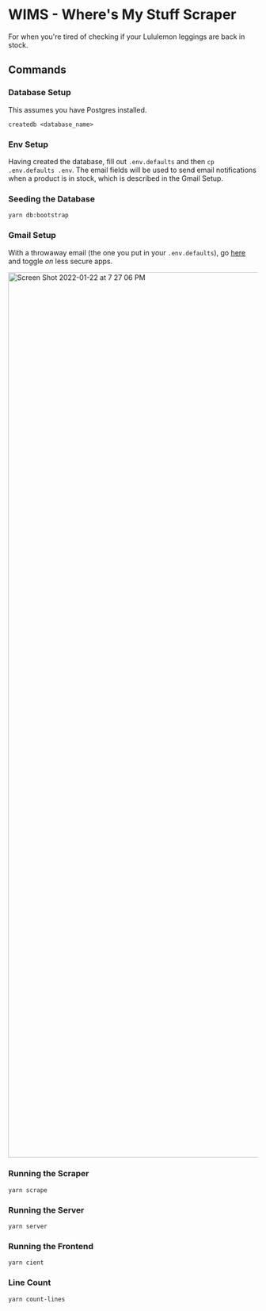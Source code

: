 # WIMS - Where's My Stuff Scraper
For when you're tired of checking if your Lululemon leggings are back in stock.

## Commands
### Database Setup
This assumes you have Postgres installed.
```
createdb <database_name>
```
### Env Setup
Having created the database, fill out `.env.defaults` and then `cp .env.defaults .env`. The email fields will be used to send email notifications when a product is in stock, which is described in the Gmail Setup.
### Seeding the Database
```
yarn db:bootstrap
```
### Gmail Setup
With a throwaway email (the one you put in your `.env.defaults`), go [here](https://www.google.com/settings/security/lesssecureapps) and toggle _on_ less secure apps.

<img width="1786" alt="Screen Shot 2022-01-22 at 7 27 06 PM" src="https://user-images.githubusercontent.com/29644031/150893088-66ee06bc-2fba-40b2-9bd0-a2b51dbffac0.png">


### Running the Scraper
```
yarn scrape
```
### Running the Server
```
yarn server
```
### Running the Frontend
```
yarn cient
```
### Line Count
```
yarn count-lines
```
